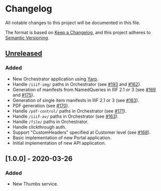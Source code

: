 # Changelog
All notable changes to this project will be documented in this file.

The format is based on [Keep a Changelog](https://keepachangelog.com/en/1.0.0/),
and this project adheres to [Semantic Versioning](https://semver.org/spec/v2.0.0.html).

## [Unreleased](https://github.com/dlcs/protagonist/compare/master...develop)
### Added

- New Orchestrator application using [Yarp](https://microsoft.github.io/reverse-proxy/).
- Handle `/iiif-img/` paths in Orchestrator (see [#193](https://github.com/dlcs/protagonist/issues/193) and [#162](https://github.com/dlcs/protagonist/issues/162)).
- Generation of manifests from NamedQueries in IIIF 2.1 or 3 (see [#169](https://github.com/dlcs/protagonist/issues/169) and [#175](https://github.com/dlcs/protagonist/issues/175)).
- Generation of single item manifests in IIIF 2.1 or 3 (see [#183](https://github.com/dlcs/protagonist/issues/183)).
- PDF generation (see [#170](https://github.com/dlcs/protagonist/issues/170)).
- Handle `/pdf-control/` paths in Orchestrator (see [#171](https://github.com/dlcs/protagonist/issues/171)).
- Handle `/iiif-av/` paths in Orchestrator (see [#163](https://github.com/dlcs/protagonist/issues/163)).
- Handle `/file/` paths in Orchestrator.
- Handle clickthrough auth.
- Support "CustomHeaders" specified at Customer level (see [#168](https://github.com/dlcs/protagonist/issues/168)).
- Basic implementation of new Portal application.
- Initial implementation of new API application.

## [1.0.0] - 2020-03-26
### Added
- New Thumbs service.